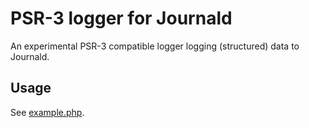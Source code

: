 # PSR-3 logger for Journald

An experimental PSR-3 compatible logger logging (structured) data to Journald.

## Usage
See [example.php](example.php).
